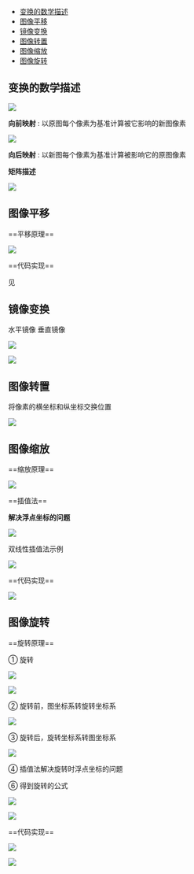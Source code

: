 - [变换的数学描述](#变换的数学描述)
- [图像平移](#图像平移)
- [镜像变换](#镜像变换)
- [图像转置](#图像转置)
- [图像缩放](#图像缩放)
- [图像旋转](#图像旋转)

## 变换的数学描述
![](image/2022-03-27-19-49-57.png)

**向前映射** : 以原图每个像素为基准计算被它影响的新图像素

![](image/2022-03-27-19-50-22.png)

**向后映射** : 以新图每个像素为基准计算被影响它的原图像素

**矩阵描述**

![](image/2022-03-27-19-50-42.png)

## 图像平移
==平移原理==

![](image/2022-03-27-19-51-14.png)

==代码实现==

见 ` `

## 镜像变换
水平镜像 垂直镜像

![](image/2022-03-27-20-14-09.png)

![](image/2022-03-27-20-16-02.png)

## 图像转置
将像素的横坐标和纵坐标交换位置

![](image/2022-03-27-20-17-33.png)

## 图像缩放
==缩放原理==

![](image/2022-03-27-20-40-26.png)

==插值法==

**解决浮点坐标的问题**

![](image/2022-03-27-20-40-49.png)

双线性插值法示例

![](image/2022-03-27-20-41-17.png)

==代码实现==

![](image/2022-03-27-20-41-37.png)

## 图像旋转
==旋转原理==

① 旋转

![](image/2022-03-31-16-21-01.png)

![](image/2022-03-27-20-48-52.png)

② 旋转前，图坐标系转旋转坐标系

![](image/2022-03-27-21-02-07.png)

③ 旋转后，旋转坐标系转图坐标系

![](image/2022-03-27-21-02-20.png)

④ 插值法解决旋转时浮点坐标的问题

⑥ 得到旋转的公式

![](image/2022-03-27-21-03-55.png)

![](image/2022-03-27-21-04-24.png)

==代码实现==

![](image/2022-03-31-16-32-28.png)

![](image/2022-03-27-21-11-37.png)